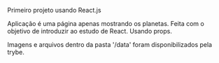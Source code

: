 Primeiro projeto usando React.js 

Aplicação é uma página apenas mostrando os planetas. Feita com o objetivo de introduzir ao estudo de React. Usando props.


Imagens e arquivos dentro da pasta '/data' foram disponibilizados pela trybe. 
